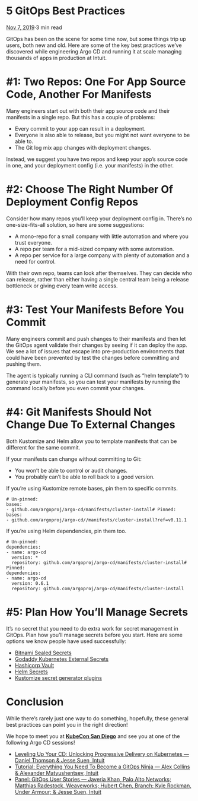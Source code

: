 # 5 GitOps Best Practices

[Nov 7, 2019](http://blog.argoproj.io/5-gitops-best-practices-d95cb0cbe9ff?source=post_page-----d95cb0cbe9ff--------------------------------)·3 min read

GitOps has been on the scene for some time now, but some things trip up users, both new and old. Here are some of the key best practices we’ve discovered while engineering Argo CD and running it at scale managing thousands of apps in production at Intuit.

# \#1: Two Repos: One For App Source Code, Another For Manifests

Many engineers start out with both their app source code and their manifests in a single repo. But this has a couple of problems:

- Every commit to your app can result in a deployment.
- Everyone is also able to release, but you might not want everyone to be able to.
- The Git log mix app changes with deployment changes.

Instead, we suggest you have two repos and keep your app’s source code in one, and your deployment config (i.e. your manifests) in the other.

# \#2: Choose The Right Number Of Deployment Config Repos

Consider how many repos you’ll keep your deployment config in. There’s no one-size-fits-all solution, so here are some suggestions:

- A mono-repo for a small company with little automation and where you trust everyone.
- A repo per team for a mid-sized company with some automation.
- A repo per service for a large company with plenty of automation and a need for control.

With their own repo, teams can look after themselves. They can decide who can release, rather than either having a single central team being a release bottleneck or giving every team write access.

# \#3: Test Your Manifests Before You Commit

Many engineers commit and push changes to their manifests and then let the GitOps agent validate their changes by seeing if it can deploy the app. We see a lot of issues that escape into pre-production environments that could have been prevented by test the changes before committing and pushing them.

The agent is typically running a CLI command (such as “helm template”) to generate your manifests, so you can test your manifests by running the command locally before you even commit your changes.

# \#4: Git Manifests Should Not Change Due To External Changes

Both Kustomize and Helm allow you to template manifests that can be different for the same commit.

If your manifests can change without committing to Git:

- You won’t be able to control or audit changes.
- You probably can’t be able to roll back to a good version.

If you’re using Kustomize remote bases, pin them to specific commits.

```
# Un-pinned:
bases:
- github.com/argoproj/argo-cd/manifests/cluster-install# Pinned:
bases:
- github.com/argoproj/argo-cd//manifests/cluster-install?ref=v0.11.1
```

If you’re using Helm dependencies, pin them too.

```
# Un-pinned:
dependencies:
- name: argo-cd
  version: *
  repository: github.com/argoproj/argo-cd/manifests/cluster-install# Pinned:
dependencies:
- name: argo-cd
  version: 0.6.1
  repository: github.com/argoproj/argo-cd/manifests/cluster-install
```

# \#5: Plan How You’ll Manage Secrets

It’s no secret that you need to do extra work for secret management in GitOps. Plan how you’ll manage secrets before you start. Here are some options we know people have used successfully:

- [Bitnami Sealed Secrets](https://github.com/bitnami-labs/sealed-secrets)
- [Godaddy Kubernetes External Secrets](https://github.com/godaddy/kubernetes-external-secrets)
- [Hashicorp Vault](https://www.vaultproject.io/)
- [Helm Secrets](https://github.com/futuresimple/helm-secrets)
- [Kustomize secret generator plugins](https://github.com/kubernetes-sigs/kustomize/blob/fd7a353df6cece4629b8e8ad56b71e30636f38fc/examples/kvSourceGoPlugin.md#secret-values-from-anywhere)

# Conclusion

While there’s rarely just one way to do something, hopefully, these general best practices can point you in the right direction!

We hope to meet you at [**KubeCon San Diego**](https://events.linuxfoundation.org/events/kubecon-cloudnativecon-north-america-2019/) and see you at one of the following Argo CD sessions!

- [Leveling Up Your CD: Unlocking Progressive Delivery on Kubernetes — Daniel Thomson & Jesse Suen, Intuit](https://kccncna19.sched.com/event/Uaaj?iframe=yes&w=&sidebar=yes&bg=no)
- [Tutorial: Everything You Need To Become a GitOps Ninja — Alex Collins & Alexander Matyushentsev, Intuit](https://kccncna19.sched.com/event/Uaee/tutorial-everything-you-need-to-become-a-gitops-ninja-alex-collins-alexander-matyushentsev-intuit?iframe=yes&w=100%&sidebar=yes&bg=no)
- [Panel: GitOps User Stories — Javeria Khan, Palo Alto Networks; Matthias Radestock, Weaveworks; Hubert Chen, Branch; Kyle Rockman, Under Armour; & Jesse Suen, Intuit](https://kccncna19.sched.com/event/UaYh/panel-gitops-user-stories-javeria-khan-palo-alto-networks-matthias-radestock-weaveworks-hubert-chen-branch-kyle-rockman-under-armour-jesse-suen-intuit?iframe=yes&w=100%&sidebar=yes&bg=no)

